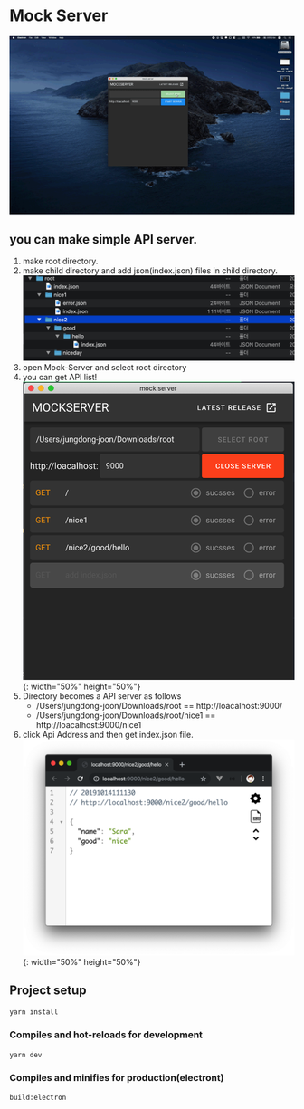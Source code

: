 # Mock Server 

![mock-manual](https://github.com/joon610/readMEImg/blob/master/mock-server/mock-manual.gif)


## you can make simple API server.

1. make root directory.
2. make child directory and add json(index.json) files in child directory.
![mock-directroy](https://github.com/joon610/readMEImg/blob/master/mock-server/mock-directory.png)
3. open Mock-Server and select root directory
4. you can get API list!
![mock-server](https://github.com/joon610/readMEImg/blob/master/mock-server/mock-server.png){: width="50%" height="50%"}
5. Directory becomes a API server as follows 
    - /Users/jungdong-joon/Downloads/root        ==  http://loacalhost:9000/
    - /Users/jungdong-joon/Downloads/root/nice1  ==  http://loacalhost:9000/nice1
6. click Api Address and then get index.json file.
![mock-server](https://github.com/joon610/readMEImg/blob/master/mock-server/mock-api.png){: width="50%" height="50%"}


## Project setup
```
yarn install
```

### Compiles and hot-reloads for development
```
yarn dev
```

### Compiles and minifies for production(electront)
```
build:electron
```

